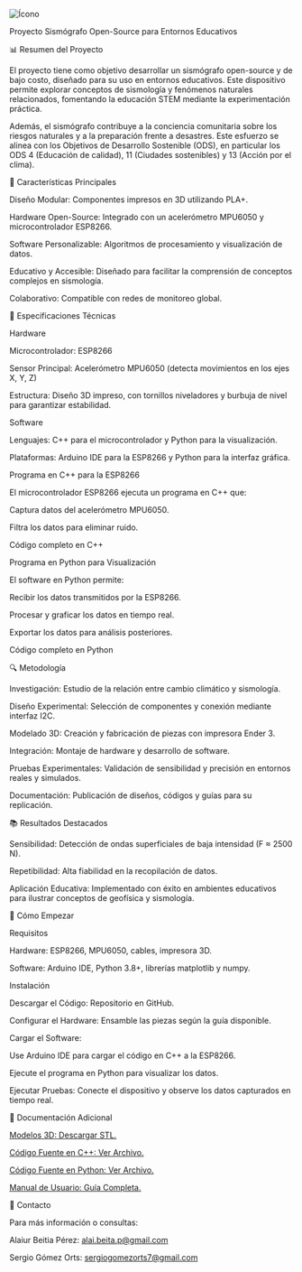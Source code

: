 ![Ícono](./Movement-interface/movement.ico)

Proyecto Sismógrafo Open-Source para Entornos Educativos

📊 Resumen del Proyecto

El proyecto tiene como objetivo desarrollar un sismógrafo open-source y de bajo costo, diseñado para su uso en entornos educativos. Este dispositivo permite explorar conceptos de sismología y fenómenos naturales relacionados, fomentando la educación STEM mediante la experimentación práctica.

Además, el sismógrafo contribuye a la conciencia comunitaria sobre los riesgos naturales y a la preparación frente a desastres. Este esfuerzo se alinea con los Objetivos de Desarrollo Sostenible (ODS), en particular los ODS 4 (Educación de calidad), 11 (Ciudades sostenibles) y 13 (Acción por el clima).

🎨 Características Principales

Diseño Modular: Componentes impresos en 3D utilizando PLA+.

Hardware Open-Source: Integrado con un acelerómetro MPU6050 y microcontrolador ESP8266.

Software Personalizable: Algoritmos de procesamiento y visualización de datos.

Educativo y Accesible: Diseñado para facilitar la comprensión de conceptos complejos en sismología.

Colaborativo: Compatible con redes de monitoreo global.

🔧 Especificaciones Técnicas

Hardware

Microcontrolador: ESP8266

Sensor Principal: Acelerómetro MPU6050 (detecta movimientos en los ejes X, Y, Z)

Estructura: Diseño 3D impreso, con tornillos niveladores y burbuja de nivel para garantizar estabilidad.

Software

Lenguajes: C++ para el microcontrolador y Python para la visualización.

Plataformas: Arduino IDE para la ESP8266 y Python para la interfaz gráfica.

Programa en C++ para la ESP8266

El microcontrolador ESP8266 ejecuta un programa en C++ que:

Captura datos del acelerómetro MPU6050.

Filtra los datos para eliminar ruido.

Código completo en C++

Programa en Python para Visualización

El software en Python permite:

Recibir los datos transmitidos por la ESP8266.

Procesar y graficar los datos en tiempo real.

Exportar los datos para análisis posteriores.

Código completo en Python

🔍 Metodología

Investigación: Estudio de la relación entre cambio climático y sismología.

Diseño Experimental: Selección de componentes y conexión mediante interfaz I2C.

Modelado 3D: Creación y fabricación de piezas con impresora Ender 3.

Integración: Montaje de hardware y desarrollo de software.

Pruebas Experimentales: Validación de sensibilidad y precisión en entornos reales y simulados.

Documentación: Publicación de diseños, códigos y guías para su replicación.

📚 Resultados Destacados

Sensibilidad: Detección de ondas superficiales de baja intensidad (F ≈ 2500 N).

Repetibilidad: Alta fiabilidad en la recopilación de datos.

Aplicación Educativa: Implementado con éxito en ambientes educativos para ilustrar conceptos de geofísica y sismología.

🚀 Cómo Empezar

Requisitos

Hardware: ESP8266, MPU6050, cables, impresora 3D.

Software: Arduino IDE, Python 3.8+, librerías matplotlib y numpy.

Instalación

Descargar el Código: Repositorio en GitHub.

Configurar el Hardware: Ensamble las piezas según la guía disponible.

Cargar el Software:

Use Arduino IDE para cargar el código en C++ a la ESP8266.

Ejecute el programa en Python para visualizar los datos.

Ejecutar Pruebas: Conecte el dispositivo y observe los datos capturados en tiempo real.

📖 Documentación Adicional

[Modelos 3D: Descargar STL.](./STL-seismograph-parts)

[Código Fuente en C++: Ver Archivo.](./Seismograph-code)

[Código Fuente en Python: Ver Archivo.](./Movement-interface/)

[Manual de Usuario: Guía Completa.](./Manual%20de%20uso%20Sismómetro%20Movement%20V1.pdf)

💬 Contacto

Para más información o consultas:

Alaiur Beitia Pérez: alai.beita.p@gmail.com

Sergio Gómez Orts: sergiogomezorts7@gmail.com


